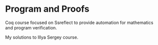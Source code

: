 Program and Proofs
============

Coq course focused on Ssreflect to provide automation for mathematics and
program verification.

My solutions to Illya Sergey course.
